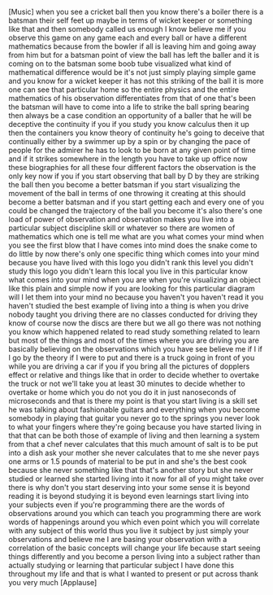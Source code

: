 
[Music]
when you see a cricket ball then you
know there&#39;s a boiler there is a batsman
their self feet up maybe in terms of
wicket keeper or something like that and
then somebody called us enough I know
believe me if you observe this game on
any game each and every ball or have a
different mathematics because from the
bowler if all is leaving him and going
away from him but for a batsman point of
view the ball has left the baller and it
is coming on to the batsman some boob
tube visualized what kind of
mathematical difference would be it&#39;s
not just simply playing simple game and
you know for a wicket keeper it has not
this striking of the ball it is more one
can see that particular home so the
entire physics and the entire
mathematics of his observation
differentiates from that of one that&#39;s
been the batsman will have to come into
a life to strike the ball spring bearing
then always be a case condition an
opportunity of a baller that he will be
deceptive the continuity if you if you
study you know calculus then it up then
the containers you know theory of
continuity he&#39;s going to deceive that
continually either by a swimmer up by a
spin or by changing the pace of people
for the admirer he has to look to be
born at any given point of time and if
it strikes somewhere in the length you
have to take up office now these
biographies for all these four different
factors the observation is the only key
now if you if you start observing that
ball by D by they are striking the ball
then you become a better batsman
if you start visualizing the movement of
the ball in terms of one throwing it
creating at this
should become a better batsman and if
you start getting each and every one of
you could be changed the trajectory of
the ball you become it&#39;s also there&#39;s
one load of power of observation and
observation makes you live into a
particular subject discipline skill or
whatever so there are women of
mathematics which one is tell me what
are you what comes your mind when you
see the first blow that I have comes
into mind does the snake come to do
little by now there&#39;s only one specific
thing which comes into your mind because
you have lived with this logo you didn&#39;t
rank this level you didn&#39;t study this
logo you didn&#39;t learn this local you
live in this particular know what comes
into your mind when you are when you&#39;re
visualizing an object like this plain
and simple now if you are looking for
this particular diagram will I let them
into your mind
no because you haven&#39;t you haven&#39;t read
it you haven&#39;t studied the best example
of living into a thing is when you drive
nobody taught you driving there are no
classes conducted for driving they know
of course now the discs are there but we
all go there was not nothing you know
which happened related to read study
something related to learn but most of
the things and most of the times where
you are driving you are basically
believing on the observations which you
have see believe me if I if I go by the
theory if I were to put and there is a
truck going in front of you while you
are driving a car if you if you bring
all the pictures of dopplers effect or
relative
and things like that in order to decide
whether to overtake the truck or not
we&#39;ll take you at least 30 minutes to
decide whether to overtake or home which
you do not you do it in just nanoseconds
of microseconds and that is there my
point is that you start living is a
skill set he was talking about
fashionable guitars and everything when
you become somebody in playing that
guitar you never go to the springs you
never look to what your fingers where
they&#39;re going because you have started
living in that that can be both those of
example of living and then learning a
system from that a chef
never calculates that this much amount
of salt is to be put into a dish ask
your mother she never calculates that to
me she never pays one arms or 1.5 pounds
of material to be put in and she&#39;s the
best cook because she never something
like that that&#39;s another story but she
never studied or learned she started
living into it now for all of you might
take over there is why don&#39;t you start
deserving into your some sense it is
beyond reading it is beyond studying it
is beyond even learnings start living
into your subjects even if you&#39;re
programming there are the words of
observations around you which can teach
you programming there are work words of
happenings around you which even point
which you will correlate with any
subject of this world
thus you live it subject by just simply
your observations and believe me I are
basing your observation with a
correlation of the
basic concepts will change your life
because start seeing things differently
and you become a person living into a
subject rather than actually studying or
learning that particular subject I have
done this throughout my life and that is
what I wanted to present or put across
thank you very much
[Applause]
